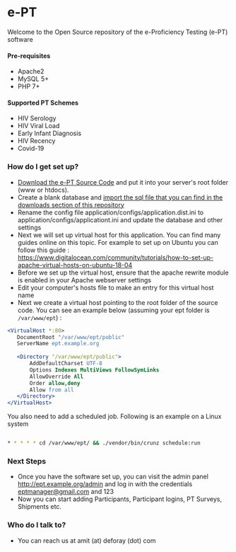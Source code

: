 # e-PT #

Welcome to the Open Source repository of the e-Proficiency Testing (e-PT) software

#### Pre-requisites
* Apache2
* MySQL 5+
* PHP 7+

#### Supported PT Schemes
* HIV Serology
* HIV Viral Load 
* Early Infant Diagnosis
* HIV Recency
* Covid-19

### How do I get set up? ###

* [Download the e-PT Source Code](https://github.com/deforay/ept/releases) and put it into your server's root folder (www or htdocs). 
* Create a blank database and [import the sql file that you can find in the downloads section of this repository](https://github.com/deforay/ept/releases)
* Rename the config file application/configs/application.dist.ini to application/configs/applicationt.ini and update the database and other settings
* Next we will set up virtual host for this application. You can find many guides online on this topic. For example to set up on Ubuntu you can follow this guide : https://www.digitalocean.com/community/tutorials/how-to-set-up-apache-virtual-hosts-on-ubuntu-18-04
* Before we set up the virtual host, ensure that the apache rewrite module is enabled in your Apache webserver settings
* Edit your computer's hosts file to make an entry for this virtual host name
* Next we create a virtual host pointing to the root folder of the source code. You can see an example below (assuming your ept folder is ```/var/www/ept```) : 

```apache
<VirtualHost *:80>
   DocumentRoot "/var/www/ept/public"
   ServerName ept.example.org
   
   <Directory "/var/www/ept/public">
       AddDefaultCharset UTF-8
       Options Indexes MultiViews FollowSymLinks
       AllowOverride All
       Order allow,deny
       Allow from all
   </Directory>
</VirtualHost>
```

You also need to add a scheduled job. Following is an example on a Linux system

```bash

* * * * * cd /var/www/ept/ && ./vendor/bin/crunz schedule:run


```


### Next Steps ###

* Once you have the software set up, you can visit the admin panel http://ept.example.org/admin and log in with the credentials eptmanager@gmail.com and 123
* Now you can start adding Participants, Participant logins, PT Surveys, Shipments etc.

### Who do I talk to? ###

* You can reach us at amit (at) deforay (dot) com
